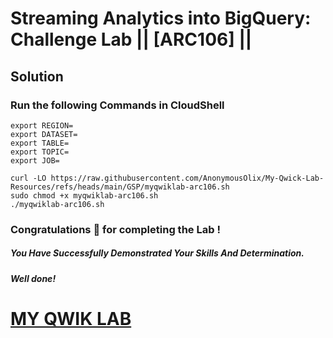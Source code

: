# Streaming Analytics into BigQuery: Challenge Lab || [ARC106] ||

## Solution

### Run the following Commands in CloudShell


```
export REGION=
export DATASET=
export TABLE=
export TOPIC=
export JOB=
```
```
curl -LO https://raw.githubusercontent.com/AnonymousOlix/My-Qwick-Lab-Resources/refs/heads/main/GSP/myqwiklab-arc106.sh
sudo chmod +x myqwiklab-arc106.sh
./myqwiklab-arc106.sh
```

### Congratulations 🎉 for completing the Lab !

##### *You Have Successfully Demonstrated Your Skills And Determination.*

#### *Well done!*

# [MY QWIK LAB](https://www.youtube.com/@MyQwiklab)
